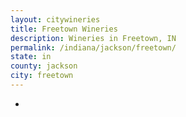 ```yaml
---
layout: citywineries
title: Freetown Wineries
description: Wineries in Freetown, IN
permalink: /indiana/jackson/freetown/
state: in
county: jackson
city: freetown
---
```

-
